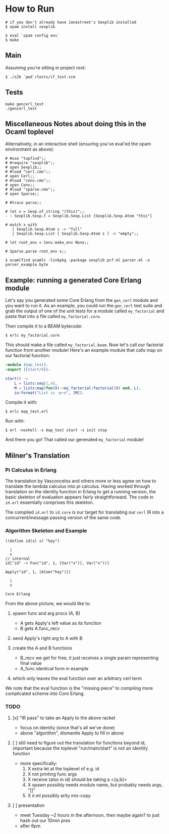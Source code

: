 
# How to Run
```
# if you don't already have Janestreet's Sexplib installed
$ opam install sexplib

$ eval `opam config env`
$ make
```

## Main
Assuming you're sitting in project root:
```
$ ./s2b `pwd`/tests/if_test.scm
```

## Tests
```
make gencerl_test
./gencerl_test
```

## Miscellaneous Notes about doing this in the Ocaml toplevel
Alternatively, in an interactive shell (ensuring you've eval'ed the opam environment as above):
```
# #use "topfind";;
# #require "sexplib";;
# open Sexplib;;
# #load "cerl.cmo";;
# open Cerl;;
# #load "cenv.cmo";;
# open Cenv;;
# #load "sparse.cmo";;
# open Sparse;;

# #trace parse;;

# let x = Sexp.of_string "(this)";;
- : Sexplib.Sexp.t = Sexplib.Sexp.List [Sexplib.Sexp.Atom "this"]

# match x with 
   | Sexplib.Sexp.Atom s -> "full"
   | Sexplib.Sexp.List [ Sexplib.Sexp.Atom s ] -> "empty";;

# let root_env = Cenv.make_env None;;

# Sparse.parse root_env x;;

```

```
$ ocamlfind ocamlc -linkpkg -package sexplib pcf.ml parser.ml -o parser_example.byte
```

## Example: running a generated Core Erlang module

Let's say you generated some Core Erlang from the `gen_cerl` module and you want to run it. 
As an example, you could run the `gen_cerl` test suite and grab the output of one of the unit tests for a module called `my_factorial` and paste that into a file called `my_factorial.core`.

Then compile it to a BEAM bytecode:

```
$ erlc my_factorial.core
```

This should make a file called `my_factorial.beam`. 
Now let's call our factorial function from another module! 
Here's an example module that calls map on our factorial function:

```erlang
-module (map_test).
-export ([start/0]).

start() ->
    L = lists:seq(1,4),
    M = lists:map(fun(X)->my_factorial:factorial(X) end, L),
    io:format("List is ~p~n", [M]).
```

Compile it with:
```
$ erlc map_test.erl
```

Run with:
```
$ erl -noshell -s map_test start -s init stop
```
And there you go! That called our generated `my_factorial` module!


## Milner's Translation

### Pi Calculus in Erlang

The translation by Vasconcelos and others more or less agree on how to translate
the lambda calculus into pi calculus.  Having worked through translation on the
identity function in Erlang to get a running version, the basic skeleton of
evaluation appears fairly straightforward.  The code in `id.erl` essentially
comprises this skeleton.

The compiled `id.erl` to `id.core` is our target for translating our `cerl` IR
into a concurrent/message passing version of the same code.

### Algorithm Skeleton and Example

```
((define id(x) x) "hey")

  |
  v
// internal
id["id" -> Fun("id", 1, [Var("x")], Var("x"))] 

Apply("id", 1, [Atom("hey")])

  |
  v

Core Erlang
```

From the above picture, we would like to:

1. spawn func and arg procs (A, B)
   - A gets Apply's left value as its function
   - B gets A.func_recv
2. send Apply's right arg to A with B
3. create the A and B functions
   - B_recv we get for free, it just receives 
     a single param representing final value
   - A_func identical form in example

4. which only leaves the eval function over an 
   arbitrary cerl term

We note that the eval function is the "missing piece" to compiling more
complicated scheme into Core Erlang.


### TODO

1. [x] "IR pass" to take an Apply to the above racket
   - focus on identity (since that's all we've done)
   - above "algorithm", dismantle Apply to fill in above

2. [ ] still need to figure out the translation for functions beyond id,
   important because the toplevel "run/main/start" is not an
   identity function
   - more specifically:
     1. X extra let at the toplevel of e.g. id
     2. X not printing func args 
     3. X receive (also in id) should be taking a <{a,b}>
     4. X spawn possibly needs module name, but probably needs args, "[]"
     5. X ir.ml possibly arity mis-copy

3. [ ] presentation
   - meet Tuesday ~2 hours in the afternoon, then maybe again?
     to just hash out our 10min pres
   - after 6pm
